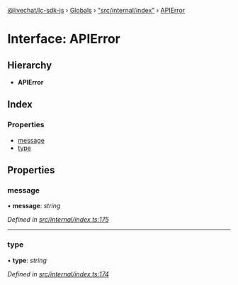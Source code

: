 [@livechat/lc-sdk-js](../README.md) › [Globals](../globals.md) › ["src/internal/index"](../modules/_src_internal_index_.md) › [APIError](_src_internal_index_.apierror.md)

# Interface: APIError

## Hierarchy

* **APIError**

## Index

### Properties

* [message](_src_internal_index_.apierror.md#message)
* [type](_src_internal_index_.apierror.md#type)

## Properties

###  message

• **message**: *string*

*Defined in [src/internal/index.ts:175](https://github.com/livechat/lc-sdk-js/blob/ac28f06/src/internal/index.ts#L175)*

___

###  type

• **type**: *string*

*Defined in [src/internal/index.ts:174](https://github.com/livechat/lc-sdk-js/blob/ac28f06/src/internal/index.ts#L174)*
